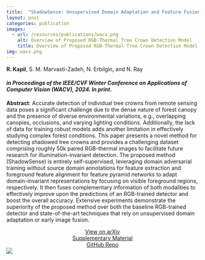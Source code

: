 ```yaml
---
title:  "ShadowSense: Unsupervised Domain Adaptation and Feature Fusion for Shadow-Agnostic Tree Crown Detection from RGB-Thermal Drone Imagery"
layout: post
categories: publication
images:
  - url: /resources/publications/wacv.png
    alt: Overview of Proposed RGB-Thermal Tree Crown Detection Model
    title: Overview of Proposed RGB-Thermal Tree Crown Detection Model
img: wacv.png
---
```


**R. Kapil**, S. M. Marvasti-Zadeh, N. Erbilgin, and N. Ray
<!-- **Rudraksh Kapil**, Seyed Mojtaba Marvasti-Zadeh, Nadir Erbilgin, and Nilanjan Ray -->

#### *in Proceedings of the IEEE/CVF Winter Conference on Applications of Computer Vision (WACV), 2024. In print.*


**Abstract**: Accurate detection of individual tree crowns from remote sensing data poses a significant challenge due to the dense nature of forest canopy and the presence of diverse environmental variations, e.g., overlapping canopies, occlusions, and varying lighting conditions. Additionally, the lack of data for training robust models adds another limitation in effectively studying complex forest conditions. This paper presents a novel method for detecting shadowed tree crowns and provides a challenging dataset comprising roughly 50k paired RGB-thermal images to facilitate future research for illumination-invariant detection. The proposed method (ShadowSense) is entirely self-supervised, leveraging domain adversarial training without source domain annotations for feature extraction and foreground feature alignment for feature pyramid networks to adapt domain-invariant representations by focusing on visible foreground regions, respectively. It then fuses complementary information of both modalities to effectively improve upon the predictions of an RGB-trained detector and boost the overall accuracy. Extensive experiments demonstrate the superiority of the proposed method over both the baseline RGB-trained detector and state-of-the-art techniques that rely on unsupervised domain adaptation or early image fusion.



<div class="center" style="text-align: center">
<div class="button-container">
  <div class="more"><a href="https://arxiv.org/abs/2310.16212">View on arXiv</a></div>
   <div class="more"><a href="{{ site.url }}/resources/publications/wacv_supplementary.pdf">Supplementary Material</a></div>
   <div class="more"><a href="https://github.com/rudrakshkapil/ShadowSense">GitHub Repo</a></div>
</div>
</div>



<!-- ![Image alt]({{ site.baseurl }}/resources/publications/wacv.png "Overview of Proposed RGB-Thermal Tree Crown Detection Model") -->
<div style="border-radius: 30px; border-color:$link-color;width:99%">
  <img src="{{ site.baseurl }}/resources/publications/{{ page.img }}"/>
</div>



